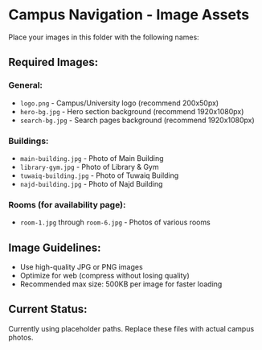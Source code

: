 # Campus Navigation - Image Assets

Place your images in this folder with the following names:

## Required Images:

### General:

- `logo.png` - Campus/University logo (recommend 200x50px)
- `hero-bg.jpg` - Hero section background (recommend 1920x1080px)
- `search-bg.jpg` - Search pages background (recommend 1920x1080px)

### Buildings:

- `main-building.jpg` - Photo of Main Building
- `library-gym.jpg` - Photo of Library & Gym
- `tuwaiq-building.jpg` - Photo of Tuwaiq Building
- `najd-building.jpg` - Photo of Najd Building

### Rooms (for availability page):

- `room-1.jpg` through `room-6.jpg` - Photos of various rooms

## Image Guidelines:

- Use high-quality JPG or PNG images
- Optimize for web (compress without losing quality)
- Recommended max size: 500KB per image for faster loading

## Current Status:

Currently using placeholder paths. Replace these files with actual campus photos.
